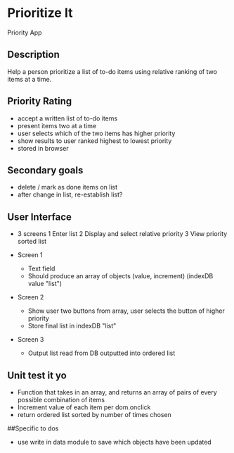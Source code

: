 # Prioritize It
 Priority App

## Description
Help a person prioritize a list of to-do items using relative ranking of two items at a time.

## Priority Rating
- accept a written list of to-do items
- present items two at a time
- user selects which of the two items has higher priority
- show results to user ranked highest to lowest priority
- stored in browser 

## Secondary goals
- delete / mark as done items on list
- after change in list, re-establish list?

## User Interface
- 3 screens
	1 Enter list
	2 Display and select relative priority
	3 View priority sorted list

- Screen 1
	- Text field
	- Should produce an array of objects (value, increment) (indexDB value "list")

- Screen 2
	- Show user two buttons from array, user selects the button of higher priority
	- Store final list in indexDB "list"

- Screen 3 
	- Output list read from DB outputted into ordered list

## Unit test it yo
- Function that takes in an array, and returns an array of pairs of every possible combination of items
- Increment value of each item per dom.onclick
- return ordered list sorted by number of times chosen 

##Specific to dos
- use write in data module to save which objects have been updated